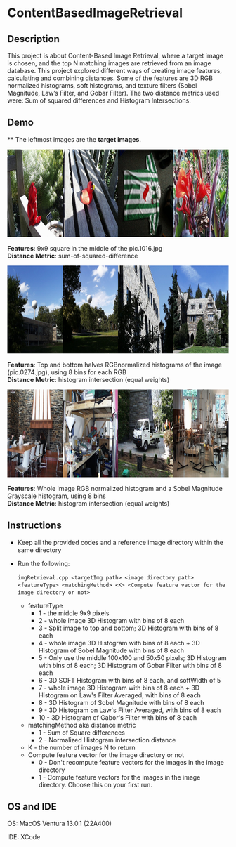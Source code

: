 # ContentBasedImageRetrieval

## Description
This project is about Content-Based Image Retrieval, where a target image is chosen, and the top N matching images are retrieved from an image database. This project explored different ways of creating image features, calculating and combining distances. Some of the features are 3D RGB normalized histograms, soft histograms, and texture filters (Sobel Magnitude, Law’s Filter, and Gobar Filter). The two distance metrics used were: Sum of squared differences and Histogram Intersections.

## Demo

** The leftmost images are the __target images__.

<img src="/images/Middle.png" width="800" height="200">  

**Features**:  9x9 square in the middle of the pic.1016.jpg  
**Distance Metric**: sum-of-squared-difference  

<img src="/images/RGBHistogram.png" width="800" height="200">

**Features**: Top and bottom halves RGBnormalized histograms of the image (pic.0274.jpg), using 8 bins for each RGB  
**Distance Metric**: histogram intersection (equal weights)  

<img src="/images/Sobel.png" width="800" height="200">

**Features**: Whole image RGB normalized histogram and a Sobel Magnitude Grayscale histogram, using 8 bins  
**Distance Metric**: histogram intersection (equal weights)  

## Instructions
- Keep all the provided codes and a reference image directory within the same directory

- Run the following:

	`imgRetrieval.cpp <targetImg path> <image directory path> <featureType> <matchingMethod> <K> <Compute feature vector for the image directory or not>`
	- featureType
		- 1 - the middle 9x9 pixels
		- 2 - whole image 3D Histogram with bins of 8 each
		- 3 - Split image to top and bottom; 3D Histogram with bins of 8 each
		- 4 - whole image 3D Histogram with bins of 8 each + 3D Histogram of Sobel Magnitude with bins of 8 each
		- 5 -  Only use the middle 100x100 and 50x50 pixels; 3D Histogram with bins of 8 each; 3D Histogram of Gobar Filter with bins of 8 each
		- 6 - 3D SOFT Histogram with bins of 8 each, and softWidth of 5
		- 7 - whole image 3D Histogram with bins of 8 each +  3D Histogram on Law's Filter Averaged, with bins of 8 each
		- 8 - 3D Histogram of Sobel Magnitude with bins of 8 each
		- 9 - 3D Histogram on Law's Filter Averaged, with bins of 8 each
		- 10 - 3D Histogram of Gabor's Filter with bins of 8 each
	- matchingMethod aka distance metric
		- 1 - Sum of Square differences
		- 2 - Normalized Histogram intersection distance
	- K - the number of images N to return
	- Compute feature vector for the image directory or not
		- 0 - Don't recompute feature vectors for the images in the image directory
		- 1 - Compute feature vectors for the images in the image directory. Choose this on your first run.
    
## OS and IDE
OS:
MacOS Ventura 13.0.1 (22A400)

IDE:
XCode
